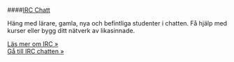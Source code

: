 ####[IRC Chatt](irc)

Häng med lärare, gamla, nya och befintliga studenter i chatten. Få hjälp med kurser eller bygg ditt nätverk av likasinnade.

[Läs mer om IRC »](irc)  
[Gå till IRC chatten »](http://www.student.bth.se/kiwi)
